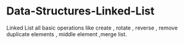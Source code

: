 # Data-Structures-Linked-List
Linked List all basic operations like create , rotate , reverse , remove duplicate elements , middle element ,merge list.
